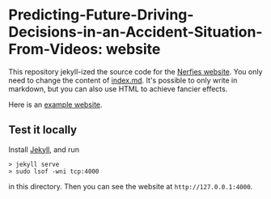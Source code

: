 # Predicting-Future-Driving-Decisions-in-an-Accident-Situation-From-Videos: website

This repository jekyll-ized the source code for the [Nerfies website](https://nerfies.github.io).
You only need to change the content of [index.md](/index.md). 
It's possible to only write in markdown, but you can also use HTML to achieve fancier effects.

Here is an [example website](https://hoesungryu.github.io/Predicting-Future-Driving-Decisions-in-an-Accident-Situation-From-Videos-website/).

## Test it locally

Install [Jekyll](https://jekyllrb.com/docs/installation/), and run
```
> jekyll serve
> sudo lsof -wni tcp:4000
```
in this directory.
Then you can see the website at `http://127.0.0.1:4000`.
